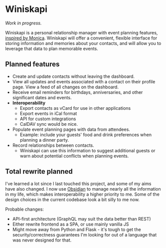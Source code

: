 # Winiskapi
*Work in progress.*

Winiskapi is a personal relationship manager with event planning features, [inspired by Monica](https://github.com/monicahq/monica). Winiskapi will offer a convenient, flexible interface for storing information and memories about your contacts, and will allow you to leverage that data to plan memorable events.

## Planned features
 - Create and update contacts without leaving the dashboard.
 - View all updates and events associated with a contact on their profile page. View a feed of all changes on the dashboard.
 - Receive email reminders for birthdays, anniversaries, and other significant dates and events.
 - **Interoperability**
   - Export contacts as vCard for use in other applications
   - Export events in iCal format
   - API for custom integrations
   - CalDAV sync would be nice.
 - Populate event planning pages with data from attendees.
   - Example: include your guests' food and drink preferences when planning a dinner party.
 - Record relationships between contacts.
   - Winiskapi can use this information to suggest additional guests or warn about potential conflicts when planning events.

## Total rewrite planned
I've learned a lot since I last touched this project, and some of my aims have also changed. I now use [Obsidian](https://obsidian.md/) to manage nearly all the information in my life, which makes interoperability a higher priority to me. Some of the design choices in the current codebase look a bit silly to me now.

Probable changes:
- API-first architecture (GraphQL may suit the data better than REST)
- Either rewrite frontend as a SPA, or use mainly vanilla JS
- Might move away from Python and Flask - it's tough to get the security/correctness guarantees I'm looking for out of a language that was never designed for that.
